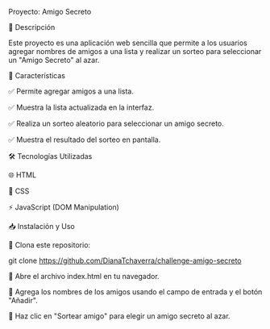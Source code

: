  Proyecto: Amigo Secreto

📖 Descripción

Este proyecto es una aplicación web sencilla que permite a los usuarios agregar nombres de amigos a una lista y realizar un sorteo para seleccionar un "Amigo Secreto" al azar.

🚀 Características

✅ Permite agregar amigos a una lista.

✅ Muestra la lista actualizada en la interfaz.

✅ Realiza un sorteo aleatorio para seleccionar un amigo secreto.

✅ Muestra el resultado del sorteo en pantalla.

🛠️ Tecnologías Utilizadas

🌐 HTML

🎨 CSS

⚡ JavaScript (DOM Manipulation)

📥 Instalación y Uso

📂 Clona este repositorio:

git clone https://github.com/DianaTchaverra/challenge-amigo-secreto 

📌 Abre el archivo index.html en tu navegador.

📝 Agrega los nombres de los amigos usando el campo de entrada y el botón "Añadir".

🎲 Haz clic en "Sortear amigo" para elegir un amigo secreto al azar.

